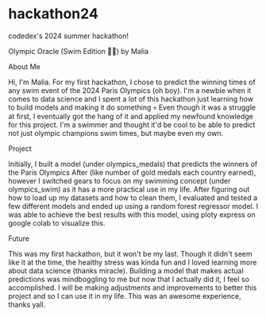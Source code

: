 # hackathon24
codedex's 2024 summer hackathon!

Olympic Oracle (Swim Edition 🏊‍♀️) by Malia


About Me

Hi, I'm Malia. For my first hackathon, I chose to predict the winning times of any swim event of the 2024 Paris Olympics (oh boy). I'm a newbie when it comes to data science and I spent a lot of this hackathon just learning how to build models and making it do something 💀 Even though it was a struggle at first, I eventually got the hang of it and applied my newfound knowledge for this project. I'm a swimmer and thought it'd be cool to be able to predict not just olympic champions swim times, but maybe even my own.


Project

Initially, I built a model (under olympics_medals) that predicts the winners of the Paris Olympics After (like number of gold medals each country earned), however I switched gears to focus on my swimming concept (under olympics_swim) as it has a more practical use in my life. After figuring out how to load up my datasets and how to clean them, I evaluated and tested a few different models and ended up using a random forest regressor model. I was able to achieve the best results with this model, using ploty express on google colab to visualize this.


Future

This was my first hackathon, but it won't be my last. Though it didn't seem like it at the time, the healthy stress was kinda fun and I loved learning more about data science (thanks miracle). Building a model that makes actual predictions was mindboggling to me but now that I actually did it, I feel so accomplished. I will be making adjustments and improvements to better this project and so I can use it in my life. This was an awesome experience, thanks yall.
